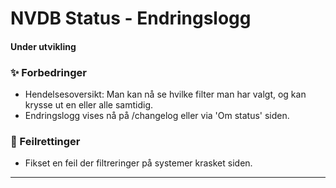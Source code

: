 # NVDB Status - Endringslogg

#### Under utvikling
### ✨ Forbedringer
* Hendelsesoversikt: Man kan nå se hvilke filter man har valgt, og kan krysse ut en eller alle samtidig. 
* Endringslogg vises nå på /changelog eller via 'Om status' siden. 

### 🐛 Feilrettinger
* Fikset en feil der filtreringer på systemer krasket siden.

----
